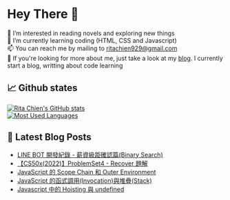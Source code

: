 # Hey There 👋  
👀 I’m interested in reading novels and exploring new things  
🌱 I’m currently learning coding (HTML, CSS and Javascript)  
📫 You can reach me by mailing to ritachien929@gmail.com  
💞️ If you're looking for more about me, just take a look at my [blog](https://ritachien.github.io/ "Github Pages"). I currently start a blog, writting about code learning  

## 📈 Github states
[![Rita Chien's GitHub stats](https://github-readme-stats.vercel.app/api?username=ritachien&hide=stars,prs&show_icons=true&theme=algolia)](https://github.com/anuraghazra/github-readme-stats)  
[![Most Used Languages](https://github-readme-stats.vercel.app/api/top-langs/?username=ritachien&layout=compact&theme=algolia&card_width=445px)](https://github.com/anuraghazra/github-readme-stats)  

## 📕 Latest Blog Posts  
<!-- BLOG-POST-LIST:START -->
- [LINE BOT 開發紀錄 - 薪資級距確認篇&lpar;Binary Search&rpar;](https://ritachien.github.io/posts/88a49764/)
- [【CS50x&lpar;2022&rpar;】ProblemSet4 - Recover 題解](https://ritachien.github.io/posts/c4654fea/)
- [JavaScript 的 Scope Chain 和 Outer Environment](https://ritachien.github.io/posts/7afede3f/)
- [JavaScript 的函式調用&lpar;Invocation&rpar;與堆疊&lpar;Stack&rpar;](https://ritachien.github.io/posts/5fdf6ed8/)
- [Javascript 中的 Hoisting 與 undefined](https://ritachien.github.io/posts/83cbebe3/)
<!-- BLOG-POST-LIST:END -->
